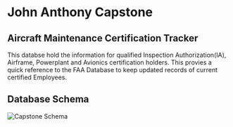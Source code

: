 # John Anthony Capstone
## Aircraft Maintenance Certification Tracker

This databse hold the information for qualified Inspection Authorization(IA), Airframe, Powerplant and Avionics certification holders. This provies a quick reference to the FAA Database to keep updated records of current certified Employees.

## Database Schema
![Capstone Schema](capstone_database_schema.png)